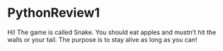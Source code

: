 # PythonReview1
Hi!
The game is called Snake.
You should eat apples and mustn’t hit the walls or your tail.
The purpose is to stay alive as long as you can!

